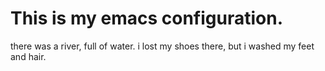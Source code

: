 # This is my emacs configuration.
there was a river, full of water. i lost my shoes there, but i washed my feet and hair.


